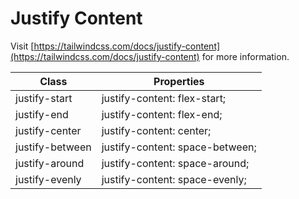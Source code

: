 # Justify Content

Visit [https://tailwindcss.com/docs/justify-content](https://tailwindcss.com/docs/justify-content) for more information.

<table class="w-full text-left border-collapse"><thead><tr><th class="z-20 sticky top-0 text-4 font-semibold text-gray-600 bg-white p-0"><div class="pb-2 pr-2 border-b border-gray-200">Class</div></th><th class="z-20 sticky top-0 text-4 font-semibold text-gray-600 bg-white p-0"><div class="pb-2 pl-2 border-b border-gray-200">Properties</div></th></tr></thead><tbody class="align-baseline"><tr><td class="py-2 pr-2 font-mono caption1 text-violet-600 whitespace-nowrap">justify-start</td><td class="py-2 pl-2 font-mono caption1 text-light-blue-600 whitespace-pre">justify-content: flex-start;</td></tr><tr><td class="py-2 pr-2 font-mono caption1 text-violet-600 whitespace-nowrap border-t border-gray-200">justify-end</td><td class="py-2 pl-2 font-mono caption1 text-light-blue-600 whitespace-pre border-t border-gray-200">justify-content: flex-end;</td></tr><tr><td class="py-2 pr-2 font-mono caption1 text-violet-600 whitespace-nowrap border-t border-gray-200">justify-center</td><td class="py-2 pl-2 font-mono caption1 text-light-blue-600 whitespace-pre border-t border-gray-200">justify-content: center;</td></tr><tr><td class="py-2 pr-2 font-mono caption1 text-violet-600 whitespace-nowrap border-t border-gray-200">justify-between</td><td class="py-2 pl-2 font-mono caption1 text-light-blue-600 whitespace-pre border-t border-gray-200">justify-content: space-between;</td></tr><tr><td class="py-2 pr-2 font-mono caption1 text-violet-600 whitespace-nowrap border-t border-gray-200">justify-around</td><td class="py-2 pl-2 font-mono caption1 text-light-blue-600 whitespace-pre border-t border-gray-200">justify-content: space-around;</td></tr><tr><td class="py-2 pr-2 font-mono caption1 text-violet-600 whitespace-nowrap border-t border-gray-200">justify-evenly</td><td class="py-2 pl-2 font-mono caption1 text-light-blue-600 whitespace-pre border-t border-gray-200">justify-content: space-evenly;</td></tr></tbody></table>
